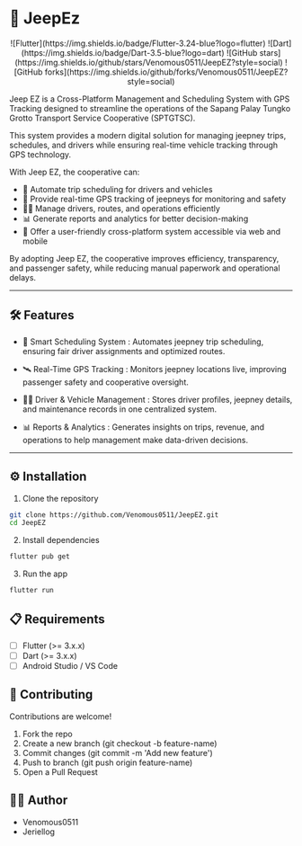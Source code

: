 # 🚀 JeepEz

<p align="center">
![Flutter](https://img.shields.io/badge/Flutter-3.24-blue?logo=flutter)
![Dart](https://img.shields.io/badge/Dart-3.5-blue?logo=dart)
![GitHub stars](https://img.shields.io/github/stars/Venomous0511/JeepEZ?style=social)
![GitHub forks](https://img.shields.io/github/forks/Venomous0511/JeepEZ?style=social)
</p>

Jeep EZ is a Cross-Platform Management and Scheduling System with GPS Tracking designed to streamline the operations of the Sapang Palay Tungko Grotto Transport Service Cooperative (SPTGTSC).

This system provides a modern digital solution for managing jeepney trips, schedules, and drivers while ensuring real-time vehicle tracking through GPS technology.

With Jeep EZ, the cooperative can:

- 📅 Automate trip scheduling for drivers and vehicles
- 🚐 Provide real-time GPS tracking of jeepneys for monitoring and safety
- 👨‍✈️ Manage drivers, routes, and operations efficiently
- 📊 Generate reports and analytics for better decision-making
- 📱 Offer a user-friendly cross-platform system accessible via web and mobile

By adopting Jeep EZ, the cooperative improves efficiency, transparency, and passenger safety, while reducing manual paperwork and operational delays.

---

## 🛠️ Features

- 📅 Smart Scheduling System
: Automates jeepney trip scheduling, ensuring fair driver assignments and optimized routes.

- 🛰️ Real-Time GPS Tracking
: Monitors jeepney locations live, improving passenger safety and cooperative oversight.

- 👨‍✈️ Driver & Vehicle Management
: Stores driver profiles, jeepney details, and maintenance records in one centralized system.

- 📊 Reports & Analytics
: Generates insights on trips, revenue, and operations to help management make data-driven decisions.

---

## ⚙️ Installation

1. Clone the repository

```bash
git clone https://github.com/Venomous0511/JeepEZ.git
cd JeepEZ
```

2. Install dependencies

```bash
flutter pub get
```

3. Run the app

```bash
flutter run
```
## 📋 Requirements

- [ ] Flutter (>= 3.x.x)
- [ ] Dart (>= 3.x.x)
- [ ] Android Studio / VS Code

## 🤝 Contributing

Contributions are welcome!
1. Fork the repo
2. Create a new branch (git checkout -b feature-name)
3. Commit changes (git commit -m 'Add new feature')
4. Push to branch (git push origin feature-name)
5. Open a Pull Request

## 👨‍💻 Author

- Venomous0511
- Jeriellog